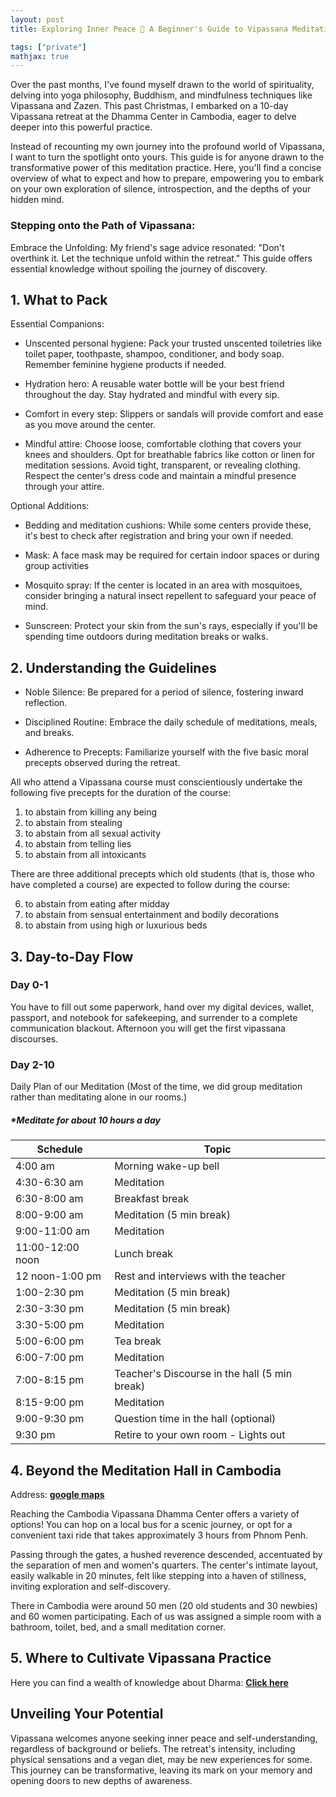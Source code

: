 ```yaml
---
layout: post
title: Exploring Inner Peace 🧘 A Beginner's Guide to Vipassana Meditation 

tags: ["private"]
mathjax: true
---
```

Over the past months, I've found myself drawn to the world of spirituality, delving into yoga philosophy, Buddhism, and mindfulness techniques like Vipassana and Zazen. This past Christmas, I embarked on a 10-day Vipassana retreat at the Dhamma Center in Cambodia, eager to delve deeper into this powerful practice.

Instead of recounting my own journey into the profound world of Vipassana, I want to turn the spotlight onto yours. This guide is for anyone drawn to the transformative power of this meditation practice. Here, you'll find a concise overview of what to expect and how to prepare, empowering you to embark on your own exploration of silence, introspection, and the depths of your hidden mind.

### Stepping onto the Path of Vipassana: 

Embrace the Unfolding: My friend's sage advice resonated: "Don't overthink it. Let the technique unfold within the retreat." This guide offers essential knowledge without spoiling the journey of discovery.

## 1. What to Pack

Essential Companions:

- Unscented personal hygiene: Pack your trusted unscented toiletries like toilet paper, toothpaste, shampoo, conditioner, and body soap. Remember feminine hygiene products if needed.

- Hydration hero: A reusable water bottle will be your best friend throughout the day. Stay hydrated and mindful with every sip. 

- Comfort in every step: Slippers or sandals will provide comfort and ease as you move around the center. 

- Mindful attire: Choose loose, comfortable clothing that covers your knees and shoulders. Opt for breathable fabrics like cotton or linen for meditation sessions. Avoid tight, transparent, or revealing clothing. Respect the center's dress code and maintain a mindful presence through your attire.

Optional Additions: 

- Bedding and meditation cushions: While some centers provide these, it's best to check after registration and bring your own if needed. 

- Mask: A face mask may be required for certain indoor spaces or during group activities

- Mosquito spray: If the center is located in an area with mosquitoes, consider bringing a natural insect repellent to safeguard your peace of mind.

- Sunscreen: Protect your skin from the sun's rays, especially if you'll be spending time outdoors during meditation breaks or walks.

## 2. Understanding the Guidelines

- Noble Silence: Be prepared for a period of silence, fostering inward reflection.

- Disciplined Routine: Embrace the daily schedule of meditations, meals, and breaks.

- Adherence to Precepts: Familiarize yourself with the five basic moral precepts observed during the retreat.

All who attend a Vipassana course must conscientiously undertake the following five precepts for the duration of the course:

1. to abstain from killing any being
2. to abstain from stealing
3. to abstain from all sexual activity
4. to abstain from telling lies
5. to abstain from all intoxicants

There are three additional precepts which old students (that is, those who have completed a course) are expected to follow during the course:

6. to abstain from eating after midday
7. to abstain from sensual entertainment and bodily decorations
8. to abstain from using high or luxurious beds

## 3. Day-to-Day Flow

### Day 0-1
You have to fill out some paperwork, hand over my digital devices, wallet, passport, and notebook for safekeeping, and surrender to a complete communication blackout. Afternoon you will get the first vipassana discourses.

### Day 2-10
Daily Plan of our Meditation (Most of the time, we did group meditation rather than meditating alone in our rooms.)

##### *Meditate for about 10 hours a day


| Schedule  | Topic |
| ------------- | ------------- |
| 4:00 am  | Morning wake-up bell  |
| 4:30-6:30 am  | Meditation  |
| 6:30-8:00 am  | Breakfast break  |
| 8:00-9:00 am  | Meditation (5 min break)  |
| 9:00-11:00 am   | Meditation  |
| 11:00-12:00 noon  | Lunch break  |
| 12 noon-1:00 pm  | Rest and interviews with the teacher |
| 1:00-2:30 pm  | Meditation (5 min break) |
| 2:30-3:30 pm  | Meditation (5 min break) |
| 3:30-5:00 pm  | Meditation |
| 5:00-6:00 pm  | Tea break |
| 6:00-7:00 pm  | Meditation |
| 7:00-8:15 pm  | Teacher's Discourse in the hall (5 min break) |
| 8:15-9:00 pm  | Meditation |
| 9:00-9:30 pm   | Question time in the hall (optional) |
| 9:30 pm   | Retire to your own room - Lights out |


## 4. Beyond the Meditation Hall in Cambodia

Address: <a href="https://maps.app.goo.gl/iwNBKjDod7aZtBvA9" target="_blank"><b>google maps</b></a>

Reaching the Cambodia Vipassana Dhamma Center offers a variety of options! You can hop on a local bus for a scenic journey, or opt for a convenient taxi ride that takes approximately 3 hours from Phnom Penh.

Passing through the gates, a hushed reverence descended, accentuated by the separation of men and women's quarters. The center's intimate layout, easily walkable in 20 minutes, felt like stepping into a haven of stillness, inviting exploration and self-discovery.

There in Cambodia were around 50 men (20 old students and 30 newbies) and 60 women participating. Each of us was assigned a simple room with a bathroom, toilet, bed, and a small meditation corner.

## 5. Where to Cultivate Vipassana Practice

Here you can find a wealth of knowledge about Dharma: <a href="https://www.dhamma.org/en-US/locations/directory" target="_blank"><b>Click here</b></a>

## Unveiling Your Potential

Vipassana welcomes anyone seeking inner peace and self-understanding, regardless of background or beliefs. The retreat's intensity, including physical sensations and a vegan diet, may be new experiences for some. This journey can be transformative, leaving its mark on your memory and opening doors to new depths of awareness.




                   	
                   	
                    	
                 	
            	
            	
                    	
                    	
                    	
                  	
                   	
                    	
                    	
                   	
                            	